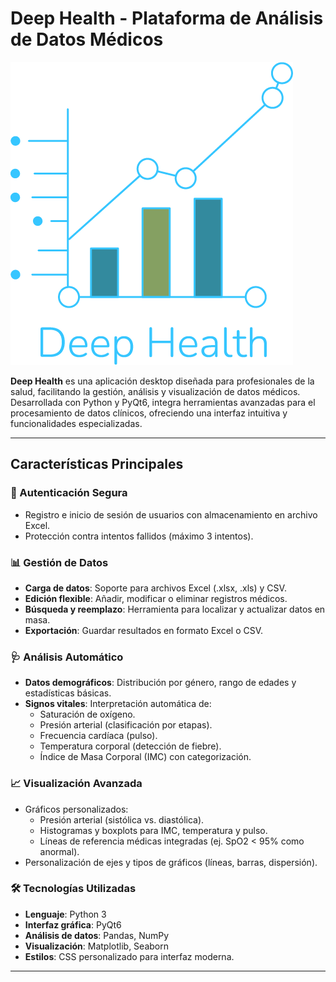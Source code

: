 # Deep Health - Plataforma de Análisis de Datos Médicos

![Logo](icons/logo_login.png)

**Deep Health** es una aplicación desktop diseñada para profesionales de la salud, facilitando la gestión, análisis y visualización de datos médicos. Desarrollada con Python y PyQt6, integra herramientas avanzadas para el procesamiento de datos clínicos, ofreciendo una interfaz intuitiva y funcionalidades especializadas.

---

## Características Principales

### 🔐 Autenticación Segura
- Registro e inicio de sesión de usuarios con almacenamiento en archivo Excel.
- Protección contra intentos fallidos (máximo 3 intentos).

### 📊 Gestión de Datos
- **Carga de datos**: Soporte para archivos Excel (.xlsx, .xls) y CSV.
- **Edición flexible**: Añadir, modificar o eliminar registros médicos.
- **Búsqueda y reemplazo**: Herramienta para localizar y actualizar datos en masa.
- **Exportación**: Guardar resultados en formato Excel o CSV.

### 🩺 Análisis Automático
- **Datos demográficos**: Distribución por género, rango de edades y estadísticas básicas.
- **Signos vitales**: Interpretación automática de:
  - Saturación de oxígeno.
  - Presión arterial (clasificación por etapas).
  - Frecuencia cardíaca (pulso).
  - Temperatura corporal (detección de fiebre).
  - Índice de Masa Corporal (IMC) con categorización.

### 📈 Visualización Avanzada
- Gráficos personalizados:
  - Presión arterial (sistólica vs. diastólica).
  - Histogramas y boxplots para IMC, temperatura y pulso.
  - Líneas de referencia médicas integradas (ej. SpO2 < 95% como anormal).
- Personalización de ejes y tipos de gráficos (líneas, barras, dispersión).

### 🛠️ Tecnologías Utilizadas
- **Lenguaje**: Python 3
- **Interfaz gráfica**: PyQt6
- **Análisis de datos**: Pandas, NumPy
- **Visualización**: Matplotlib, Seaborn
- **Estilos**: CSS personalizado para interfaz moderna.

---
